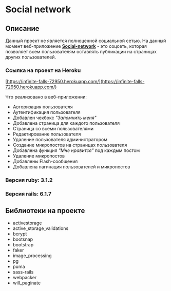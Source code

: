 # Social network
## Описание
Данный проект не является полноценной социальной сетью. На данный момент веб-приложение
**[Social-network](https://infinite-falls-72950.herokuapp.com/)** - это соцсеть,
которая позволяет всем пользователям оставлять публикации на страницах других пользователей.

### Ссылка на проект на Heroku
[https://infinite-falls-72950.herokuapp.com/](https://infinite-falls-72950.herokuapp.com/)

Что реализовано в веб-приложении:
* Авторизация пользователя
* Аутентификация пользователя
* Добавлен чекбокс *"Запомнить меня"*
* Добавлена страница для каждого пользователя
* Страница со всеми пользователями
* Редактирование пользователя
* Удаление пользователя администратором
* Создание микропостов на страницах пользователя
* Добавлена функция *"Мне нравится"* под каждым постом
* Удаление микропостов
* Добавлены Flash-сообщения
* Добавлена пагинация пользователей и микропостов

### Версия ruby: 3.1.2
### Версия rails: 6.1.7
## Библиотеки на проекте
* activestorage
* active_storage_validations
* bcrypt
* bootsnap
* bootstrap
* faker
* image_processing
* pg
* puma
* sass-rails
* webpacker
* will_paginate
